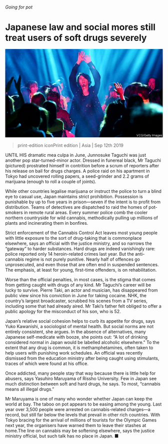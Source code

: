 ###### Going for pot

# Japanese law and social mores still treat users of soft drugs severely 

![image](images/20190914_ASP004_1.jpg) 

> print-edition iconPrint edition | Asia | Sep 12th 2019 

UNTIL HIS dramatic mea culpa in June, Junnosuke Taguchi was just another pop star-turned-minor actor. Dressed in funereal black, Mr Taguchi (pictured) prostrated himself in contrition before a scrum of reporters after his release on bail for drugs charges. A police raid on his apartment in Tokyo had uncovered rolling papers, a seed-grinder and 2.2 grams of marijuana (enough to roll a couple of joints). 

While other countries legalise marijuana or instruct the police to turn a blind eye to casual use, Japan maintains strict prohibition. Possession is punishable by up to five years in prison—seven if the intent is to profit from distribution. Teams of detectives are dispatched to raid the homes of pot-smokers in remote rural areas. Every summer police comb the cooler northern countryside for wild cannabis, methodically pulling up millions of plants and incinerating them in bonfires. 

Strict enforcement of the Cannabis Control Act leaves most young people with little exposure to the sort of drug-taking that is commonplace elsewhere, says an official with the justice ministry, and so narrows the “gateway” to harder substances. Hard drugs are indeed vanishingly rare: police reported only 14 heroin-related crimes last year. But the anti-cannabis regime is not purely punitive. Nearly half of offences go unprosecuted, and even those that are often end in suspended sentences. The emphasis, at least for young, first-time offenders, is on rehabilitation. 

Worse than the official penalties, in most cases, is the stigma that comes from getting caught with drugs of any kind. Mr Taguchi’s career will be lucky to survive. Pierre Taki, an actor and musician, has disappeared from public view since his conviction in June for taking cocaine. NHK, the country’s largest broadcaster, scrubbed his scenes from a TV series, including some that had already aired. Mr Taki’s father felt obliged to offer a public apology for the misconduct of his son, who is 52. 

Japan’s relative social cohesion helps to curb its appetite for drugs, says Yuko Kawanishi, a sociologist of mental health. But social norms are not entirely consistent, she argues. In the absence of alternatives, many Japanese self-medicate with booze, she points out: “A lot of drinking considered normal in Japan would be labelled alcoholic elsewhere.” To the extent that any drug is common, it is methamphetamines, often taken to help users with punishing work schedules. An official was recently dismissed from the education ministry after being caught using stimulants, traces of which were found at his office. 

Once addicted, many people stay that way because there is little help for abusers, says Yasuhiro Maruyama of Rissho University. Few in Japan see much distinction between soft and hard drugs, he says. To most, “cannabis means all illegal drugs.” 

Mr Maruyama is one of many who wonder whether Japan can keep the world at bay. The taboo on pot appears to be easing among the young. Last year over 3,500 people were arrested on cannabis-related charges—a record, but still far below the levels that prevail in other rich countries. With Tokyo bracing for the arrival of millions of tourists for the Olympic Games next year, the organisers have warned them to leave their stashes at home.The line on cannabis may be softening elsewhere, says the justice ministry official, but such talk has no place in Japan. ■ 

